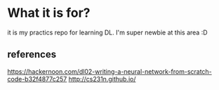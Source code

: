 # What it is for?
it is my practics repo for learning DL. I'm super newbie at this area :D

## references
https://hackernoon.com/dl02-writing-a-neural-network-from-scratch-code-b32f4877c257
http://cs231n.github.io/